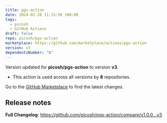 ```yaml
---
title: pgs-action
date: 2024-02-28 11:15:58 +00:00
tags:
  - picosh
  - GitHub Actions
draft: false
repo: picosh/pgs-action
marketplace: https://github.com/marketplace/actions/pgs-action
version: v3
dependentsNumber: "8"
---
```



Version updated for **picosh/pgs-action** to version **v3**.
- This action is used across all versions by **8** repositories.

Go to the [GitHub Marketplace](https://github.com/marketplace/actions/pgs-action) to find the latest changes.

## Release notes

**Full Changelog**: https://github.com/picosh/pgs-action/compare/v1.0.0...v3
